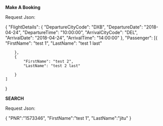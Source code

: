 **Make A Booking**

Request Json: 


{
	"FlightDetails": {
		"DepartureCityCode": "DXB",
		"DepartureDate": "2018-04-24",
		"DepartureTime": "10:00:00",
		"ArrivalCityCode": "DEL",
		"ArrivalDate": "2018-04-24",
		"ArrivalTime": "14:00:00"
	},
	"Passenger": [{
			"FirstName": "test 1",
			"LastName": "test 1 last"

		},
		{
			"FirstName": "test 2",
			"LastName": "test 2 last"

		}
	]
}


**SEARCH** 

Request Json: 

{
	"PNR":"1573346",
	"FirstName":"test 1",
	"LastName":"jitu"
}